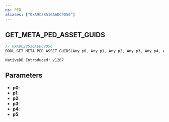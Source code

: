 ```yaml
---
ns: PED
aliases: ["0xA9C28516A6DC9D56"]
---
```

## GET_META_PED_ASSET_GUIDS

```c
// 0xA9C28516A6DC9D56
BOOL GET_META_PED_ASSET_GUIDS(Any p0, Any p1, Any p2, Any p3, Any p4, Any p5);
```

```
NativeDB Introduced: v1207
```

## Parameters
* **p0**:
* **p1**:
* **p2**:
* **p3**:
* **p4**:
* **p5**:
